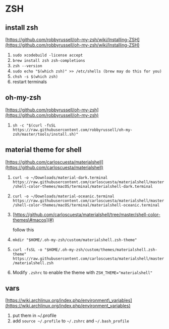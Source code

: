 # ZSH

## install zsh

[https://github.com/robbyrussell/oh-my-zsh/wiki/Installing-ZSH](https://github.com/robbyrussell/oh-my-zsh/wiki/Installing-ZSH)

1. `sudo xcodebuild -license accept`
2. `brew install zsh zsh-completions`
3. `zsh --version`
4. `sudo echo "$(which zsh)" >> /etc/shells (brew may do this for you)`
5. `chsh -s $(which zsh)`
6. restart terminals

## oh-my-zsh

[https://github.com/robbyrussell/oh-my-zsh](https://github.com/robbyrussell/oh-my-zsh)

1. `sh -c "$(curl -fsSL https://raw.githubusercontent.com/robbyrussell/oh-my-zsh/master/tools/install.sh)"`

## material theme for shell

[https://github.com/carloscuesta/materialshell](https://github.com/carloscuesta/materialshell)

1. `curl -o ~/Downloads/material-dark.terminal https://raw.githubusercontent.com/carloscuesta/materialshell/master/shell-color-themes/macOS/terminal/materialshell-dark.terminal`

2. `curl -o ~/Downloads/material-oceanic.terminal https://raw.githubusercontent.com/carloscuesta/materialshell/master/shell-color-themes/macOS/terminal/materialshell-oceanic.terminal`

3. [https://github.com/carloscuesta/materialshell/tree/master/shell-color-themes\#macos](#)

   follow this

4. `mkdir "$HOME/.oh-my-zsh/custom/materialshell.zsh-theme"`

5. `curl -fsSL -o "$HOME/.oh-my-zsh/custom/themes/materialshell.zsh-theme" https://raw.githubusercontent.com/carloscuesta/materialshell/master/materialshell.zsh`
6. Modify `.zshrc` to enable the theme with `ZSH_THEME="materialshell"`

## vars

[https://wiki.archlinux.org/index.php/environment\_variables](https://wiki.archlinux.org/index.php/environment_variables)

1. put them in ~/.profile
2. add `source ~/.profile` to `~/.zshrc` and `~/.bash_profile`



